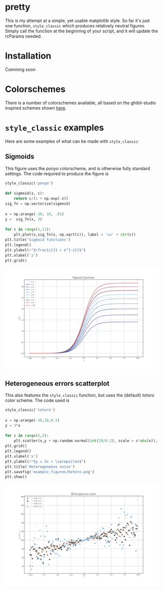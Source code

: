 # pretty

This is my attempt at a simple, yet usable matplotlib style. So far it's just one function, `style_classic` which produces relatively neutral figures. Simply call the function at the beginning of your script, and it will update the rcParams needed.

# Installation
Comming soon

# Colorschemes
There is a number of colorschemes available, all based on the ghibli-studio inspired schemes shown [here](https://www.hotfootdesign.co.uk/white-space/the-colour-palettes-of-studio-ghibli-animations-by-designer-hyo-taek-kim/). 

# `style_classic` examples
 Here are some examples of what can be made with `style_classic`:

## Sigmoids
This figure uses the _ponyo_ colorscheme, and is otherwise fully standard settings. The code required to produce the figure is

```python
style_classic('ponyo')

def sigmoid(z, c):
    return c/(1 + np.exp(-z))
sig_fn = np.vectorize(sigmoid)

x = np.arange(-10, 10, .01)
y =  sig_fn(x, 3)

for c in range(1,11):
    plt.plot(x,sig_fn(x, np.sqrt(c)), label = 'c=' + str(c))
plt.title('Sigmoid functions')
plt.legend()
plt.ylabel(r"$\frac{c}{1 + e^{-z}}$")
plt.xlabel('z')
plt.grid()
```

 <p align="center">
 <img src="example_figures/sigmoid.png" alt="sigmoid functions">
 </p>  



## Heterogeneous errors scatterplot
This also features the `style_classic` function, but uses the (default) _totoro_ color scheme. The code used is

```python
style_classic('totoro')

x = np.arange(-10,10,0.2)
y = 3*x

for c in range(1,5):
    plt.scatter(x,y + np.random.normal(int(20/0.2), scale = c*abs(x)), label = r"$\varepsilon \sim \mathcal{N}(0, \ $" + str(c) + "$\cdot x)$")
plt.grid()
plt.legend()
plt.xlabel('x')
plt.ylabel(r"$y = 3x + \varepsilon$")
plt.title('Heterogeneous noise')
plt.savefig('example_figures/hetero.png')
plt.show()
```

<p align="center">
<img src="example_figures/hetero.png" alt="sigmoid functions">
</p>  
